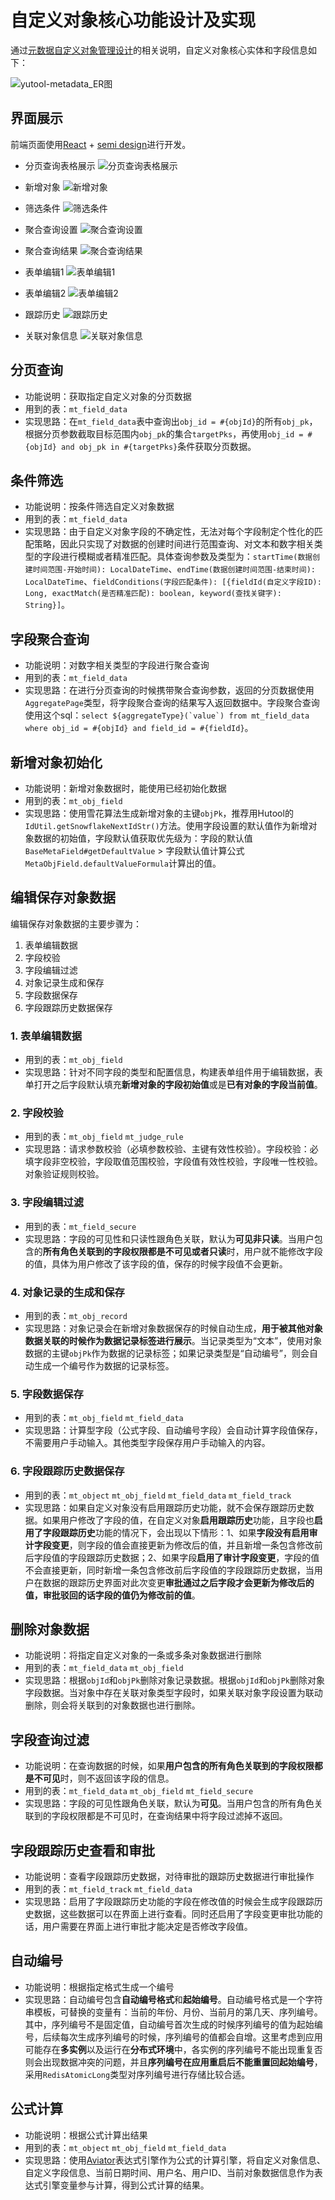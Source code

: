 # 自定义对象核心功能设计及实现

通过[元数据自定义对象管理设计](./元数据自定义对象管理设计.md)的相关说明，自定义对象核心实体和字段信息如下：

![yutool-metadata_ER图](./自定义对象核心功能设计及实现/yutool-metadata_ER图.webp)

## 界面展示

前端页面使用[React](https://react.dev/) + [semi design](https://semi.design/)进行开发。

- 分页查询表格展示
![分页查询表格展示](./自定义对象核心功能设计及实现/分页查询表格展示.png)

- 新增对象
![新增对象](./自定义对象核心功能设计及实现/新增对象.png)

- 筛选条件
![筛选条件](./自定义对象核心功能设计及实现/筛选条件.png)

- 聚合查询设置
![聚合查询设置](./自定义对象核心功能设计及实现/聚合查询设置.png)

- 聚合查询结果
![聚合查询结果](./自定义对象核心功能设计及实现/聚合查询结果.png)

- 表单编辑1
![表单编辑1](./自定义对象核心功能设计及实现/表单编辑1.png)

- 表单编辑2
![表单编辑2](./自定义对象核心功能设计及实现/表单编辑2.png)

- 跟踪历史
![跟踪历史](./自定义对象核心功能设计及实现/跟踪历史.png)

- 关联对象信息
![关联对象信息](./自定义对象核心功能设计及实现/关联对象信息.png)

## 分页查询

- 功能说明：获取指定自定义对象的分页数据
- 用到的表：`mt_field_data`
- 实现思路：在`mt_field_data`表中查询出`obj_id = #{objId}`的所有`obj_pk`，根据分页参数截取目标范围内`obj_pk`的集合`targetPks`，再使用`obj_id = #{objId} and obj_pk in #{targetPks}`条件获取分页数据。

## 条件筛选

- 功能说明：按条件筛选自定义对象数据
- 用到的表：`mt_field_data`
- 实现思路：由于自定义对象字段的不确定性，无法对每个字段制定个性化的匹配策略，因此只实现了对数据的创建时间进行范围查询、对文本和数字相关类型的字段进行模糊或者精准匹配。具体查询参数及类型为：`startTime(数据创建时间范围-开始时间): LocalDateTime`、`endTime(数据创建时间范围-结束时间): LocalDateTime`、`fieldConditions(字段匹配条件): [{fieldId(自定义字段ID): Long, exactMatch(是否精准匹配): boolean, keyword(查找关键字): String}]`。

## 字段聚合查询

- 功能说明：对数字相关类型的字段进行聚合查询
- 用到的表：`mt_field_data`
- 实现思路：在进行分页查询的时候携带聚合查询参数，返回的分页数据使用`AggregatePage`类型，将字段聚合查询的结果写入返回数据中。字段聚合查询使用这个sql：``select ${aggregateType}(`value`) from mt_field_data where obj_id = #{objId} and field_id = #{fieldId}``。

## 新增对象初始化

- 功能说明：新增对象数据时，能使用已经初始化数据
- 用到的表：`mt_obj_field`
- 实现思路：使用雪花算法生成新增对象的主键`objPk`，推荐用Hutool的`IdUtil.getSnowflakeNextIdStr()`方法。使用字段设置的默认值作为新增对象数据的初始值，字段默认值获取优先级为：字段的默认值`BaseMetaField#getDefaultValue` > 字段默认值计算公式`MetaObjField.defaultValueFormula`计算出的值。

## 编辑保存对象数据

编辑保存对象数据的主要步骤为：

1. 表单编辑数据
2. 字段校验
3. 字段编辑过滤
4. 对象记录生成和保存
5. 字段数据保存
6. 字段跟踪历史数据保存

### 1. 表单编辑数据

- 用到的表：`mt_obj_field`
- 实现思路：针对不同字段的类型和配置信息，构建表单组件用于编辑数据，表单打开之后字段默认填充**新增对象的字段初始值**或是**已有对象的字段当前值**。

### 2. 字段校验

- 用到的表：`mt_obj_field` `mt_judge_rule`
- 实现思路：请求参数校验（必填参数校验、主键有效性校验）。字段校验：必填字段非空校验，字段取值范围校验，字段值有效性校验，字段唯一性校验。对象验证规则校验。

### 3. 字段编辑过滤

- 用到的表：`mt_field_secure`
- 实现思路：字段的可见性和只读性跟角色关联，默认为**可见非只读**。当用户包含的**所有角色关联到的字段权限都是不可见或者只读**时，用户就不能修改字段的值，具体为用户修改了该字段的值，保存的时候字段值不会更新。

### 4. 对象记录的生成和保存

- 用到的表：`mt_obj_record`
- 实现思路：对象记录会在新增对象数据保存的时候自动生成，**用于被其他对象数据关联的时候作为数据记录标签进行展示**。当记录类型为“文本”，使用对象数据的主键`objPk`作为数据的记录标签；如果记录类型是“自动编号”，则会自动生成一个编号作为数据的记录标签。

### 5. 字段数据保存

- 用到的表：`mt_obj_field` `mt_field_data`
- 实现思路：计算型字段（公式字段、自动编号字段）会自动计算字段值保存，不需要用户手动输入。其他类型字段保存用户手动输入的内容。

### 6. 字段跟踪历史数据保存

- 用到的表：`mt_object` `mt_obj_field` `mt_field_data` `mt_field_track`
- 实现思路：如果自定义对象没有启用跟踪历史功能，就不会保存跟踪历史数据。如果用户修改了字段的值，在自定义对象**启用跟踪历史**功能，且字段也**启用了字段跟踪历史**功能的情况下，会出现以下情形：1、如果**字段没有启用审计字段变更**，则字段的值会直接更新为修改后的值，并且新增一条包含修改前后字段值的字段跟踪历史数据；2、如果字段**启用了审计字段变更**，字段的值不会直接更新，同时新增一条包含修改前后字段值的字段跟踪历史数据，当用户在数据的跟踪历史界面对此次变更**审批通过之后字段才会更新为修改后的值，审批驳回的话字段的值仍为修改前的值**。

## 删除对象数据

- 功能说明：将指定自定义对象的一条或多条对象数据进行删除
- 用到的表：`mt_field_data` `mt_obj_field`
- 实现思路：根据`objId`和`objPk`删除对象记录数据。根据`objId`和`objPk`删除对象字段数据。当对象中存在关联对象类型字段时，如果关联对象字段设置为联动删除，则会将关联到的对象数据也进行删除。

## 字段查询过滤

- 功能说明：在查询数据的时候，如果**用户包含的所有角色关联到的字段权限都是不可见**时，则不返回该字段的信息。
- 用到的表：`mt_field_data` `mt_obj_field` `mt_field_secure`
- 实现思路：字段的可见性跟角色关联，默认为**可见**。当用户包含的所有角色关联到的字段权限都是不可见时，在查询结果中将字段过滤掉不返回。

## 字段跟踪历史查看和审批

- 功能说明：查看字段跟踪历史数据，对待审批的跟踪历史数据进行审批操作
- 用到的表：`mt_field_track` `mt_field_data`
- 实现思路：启用了字段跟踪历史功能的字段在修改值的时候会生成字段跟踪历史数据，这些数据可以在界面上进行查看。同时还启用了字段变更审批功能的话，用户需要在界面上进行审批才能决定是否修改字段值。

## 自动编号

- 功能说明：根据指定格式生成一个编号
- 实现思路：自动编号包含**自动编号格式**和**起始编号**。自动编号格式是一个字符串模板，可替换的变量有：当前的年份、月份、当前月的第几天、序列编号。其中，序列编号不是固定值，自动编号首次生成的时候序列编号的值为起始编号，后续每次生成序列编号的时候，序列编号的值都会自增。这里考虑到应用可能存在**多实例**以及运行在**分布式环境**中，各实例的序列编号不能出现重复否则会出现数据冲突的问题，并且**序列编号在应用重启后不能重置回起始编号**，采用`RedisAtomicLong`类型对序列编号进行存储比较合适。

## 公式计算

- 功能说明：根据公式计算出结果
- 用到的表：`mt_object` `mt_obj_field` `mt_field_data`
- 实现思路：使用[Aviator](https://github.com/killme2008/aviatorscript)表达式引擎作为公式的计算引擎，将自定义对象信息、自定义字段信息、当前日期时间、用户名、用户ID、当前对象数据信息作为表达式引擎变量参与计算，得到公式计算的结果。